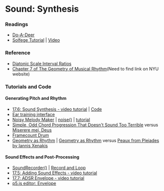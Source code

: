# Sound: Synthesis

### Readings
* [Do-A-Deer](https://www.youtube.com/watch?v=drnBMAEA3AM)
* [Solfege Tutorial](https://www.jonbjorkmusic.com/tutorials) | [Video](https://www.youtube.com/watch?v=mEopSLv5oas)

### Reference
* [Diatonic Scale Interval Ratios](https://en.wikipedia.org/wiki/Interval_(music)#Size_of_intervals_used_in_different_tuning_systems)
* [Chapter 7 of The Geometry of Musical Rhythm]()(Need to find link on NYU website)

### Tutorials and Code
#### Generating Pitch and Rhythm
* [17.6: Sound Synthesis - video tutorial](https://youtu.be/Bk8rLzzSink?list=PLRqwX-V7Uu6aFcVjlDAkkGIixw70s7jpW) | [Code](https://editor.p5js.org/p5/sketches/S1xN4x1muQ)
* [Ear training interface](https://editor.p5js.org/icm4.0/sketches/ugARgFTL7)
* [Noisy Melody Maker](https://editor.p5js.org/icm4.0/sketches/mpq_6qLVe) | [noise()](https://p5js.org/reference/#/p5/noise) | [tutorial](https://www.youtube.com/watch?v=Qf4dIN99e2w)
* [Simple, Odd Chord Progression That Doesn't Sound Too Terrible](https://editor.p5js.org/icm4.0/sketches/SgSoSas8Hw) versus [Miserere mei, Deus](https://www.youtube.com/watch?v=H3v9unphfi0)
* [Framecount Drum](https://editor.p5js.org/icm4.0/sketches/jfekXn-px)
* [Geometry as Rhythm](https://www.youtube.com/watch?v=MwKtgDNyGYk) | [Geometry as Rhythm](https://editor.p5js.org/icm4.0/sketches/uryD8XmJD) versus [Peaux from Pleiades by Iannis Xenakis](https://youtu.be/dqtFGaHcWRk?t=1920)

#### Sound Effects and Post-Processing
* [SoundRecorder()](http://p5js.org/reference/#/p5.SoundRecorder) | [Record and Loop](https://editor.p5js.org/icm4.0/sketches/8-VXVgaJO)
* [17.5: Adding Sound Effects - video tutorial](https://youtu.be/40Me1-yAtTc?list=PLRqwX-V7Uu6aFcVjlDAkkGIixw70s7jpW)
* [17.7: ADSR Envelope - video tutorial](https://youtu.be/wUSva_BnedA?list=PLRqwX-V7Uu6aFcVjlDAkkGIixw70s7jpW)
* [p5.js editor: Envelope](https://editor.p5js.org/p5/sketches/Hy4NekQ_X)
